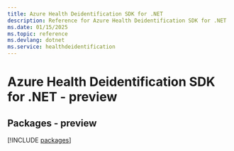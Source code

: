 ```yaml
---
title: Azure Health Deidentification SDK for .NET
description: Reference for Azure Health Deidentification SDK for .NET
ms.date: 01/15/2025
ms.topic: reference
ms.devlang: dotnet
ms.service: healthdeidentification
---
```

# Azure Health Deidentification SDK for .NET - preview
## Packages - preview
[!INCLUDE [packages](health-deidentification-index.md)]